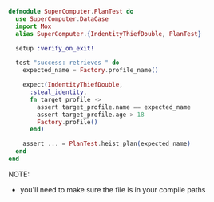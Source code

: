 ```elixir [0|3|11-17|11|12|13-17|19|6]
defmodule SuperComputer.PlanTest do
  use SuperComputer.DataCase
  import Mox
  alias SuperComputer.{IndentityThiefDouble, PlanTest}

  setup :verify_on_exit!

  test "success: retrieves " do
    expected_name = Factory.profile_name()

    expect(IndentityThiefDouble,
      :steal_identity,
      fn target_profile ->
        assert target_profile.name == expected_name
        assert target_profile.age > 18
        Factory.profile()
      end)

    assert ... = PlanTest.heist_plan(expected_name)
  end
end
```
NOTE:
- you'll need to make sure the file is in your compile paths